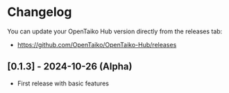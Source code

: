 # Changelog

You can update your OpenTaiko Hub version directly from the releases tab:
- https://github.com/OpenTaiko/OpenTaiko-Hub/releases

## [0.1.3] - 2024-10-26 (Alpha)

- First release with basic features